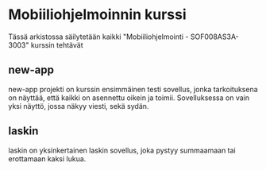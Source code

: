 # Mobiiliohjelmoinnin kurssi

Tässä arkistossa säilytetään kaikki "Mobiiliohjelmointi - SOF008AS3A-3003" kurssin tehtävät

## new-app
new-app projekti on kurssin ensimmäinen testi sovellus, jonka tarkoituksena on näyttää, että kaikki on asennettu oikein ja toimii. Sovelluksessa on vain yksi näyttö, jossa näkyy viesti, sekä sydän.

## laskin
laskin on yksinkertainen laskin sovellus, joka pystyy summaamaan tai erottamaan kaksi lukua. 
